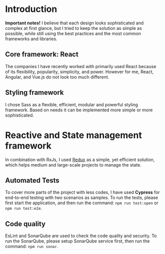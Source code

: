 # Introduction

**Important notes!** I believe that each design looks sophisticated and complex at first glance, but I tried to keep the solution as simple as possible, while still using the best practices and the most common frameworks and libraries.


## Core framework: React
  The companies I have recently worked with primarily used React because of its flexibility, popularity, simplicity, and power. However for me, React, Angular, and Vue.js do not look too much different.

## Styling framework
 I chose Sass as a flexible, efficient, modular and powerful styling framework. Based on needs it can be implemented more simple or more sophisticated. 

# Reactive and State management framework
 In combination with RxJs, I used [Redux](https://redux.js.org/) as a simple, yet efficient solution, which helps medium and large-scale projects to manage the state. 


 ## Automated Tests
 To cover more parts of the project with less codes, I have used **Cypress** for end-to-end testing with two scenarios as samples. To run the tests, please first start the application, and then run the command: `npm run test:open` or `npm run test:e2e`.

 ## Code quality
 EsLint and SonarQube are used to check the code quality and security. To run the SonarQube, please setup SonarQube service first, then run the command: `npm run sonar`. 